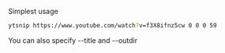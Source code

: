 Simplest usage
```bash
ytsnip https://www.youtube.com/watch?v=f3X8ifnz5cw 0 0 0 59
```

You can also specify --title and --outdir
